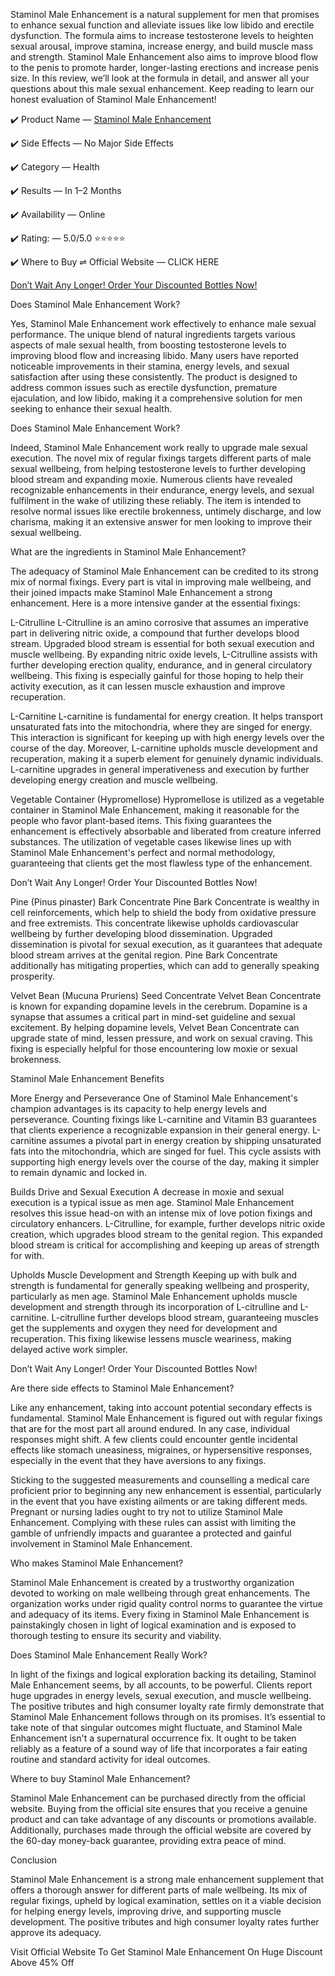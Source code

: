 Staminol Male Enhancement is a natural supplement for men that promises to enhance sexual function and alleviate issues like low libido and erectile dysfunction. The formula aims to increase testosterone levels to heighten sexual arousal, improve stamina, increase energy, and build muscle mass and strength. Staminol Male Enhancement also aims to improve blood flow to the penis to promote harder, longer-lasting erections and increase penis size. In this review, we’ll look at the formula in detail, and answer all your questions about this male sexual enhancement. Keep reading to learn our honest evaluation of Staminol Male Enhancement!

✔️ Product Name — [Staminol Male Enhancement](https://www.facebook.com/Staminol.Male.Enhancement.Official/)

✔️ Side Effects — No Major Side Effects

✔️ Category — Health

✔️ Results — In 1–2 Months

✔️ Availability — Online

✔️ Rating: — 5.0/5.0 ⭐⭐⭐⭐⭐

✔️ Where to Buy ⇌ Official Website — CLICK HERE


[Don’t Wait Any Longer! Order Your Discounted Bottles Now!](https://supplementcarts.com/staminol-male-enhancement-official/)


Does Staminol Male Enhancement Work?

Yes, Staminol Male Enhancement work effectively to enhance male sexual performance. The unique blend of natural ingredients targets various aspects of male sexual health, from boosting testosterone levels to improving blood flow and increasing libido. Many users have reported noticeable improvements in their stamina, energy levels, and sexual satisfaction after using these consistently. The product is designed to address common issues such as erectile dysfunction, premature ejaculation, and low libido, making it a comprehensive solution for men seeking to enhance their sexual health.

Does Staminol Male Enhancement Work?

Indeed, Staminol Male Enhancement work really to upgrade male sexual execution. The novel mix of regular fixings targets different parts of male sexual wellbeing, from helping testosterone levels to further developing blood stream and expanding moxie. Numerous clients have revealed recognizable enhancements in their endurance, energy levels, and sexual fulfilment in the wake of utilizing these reliably. The item is intended to resolve normal issues like erectile brokenness, untimely discharge, and low charisma, making it an extensive answer for men looking to improve their sexual wellbeing.

What are the ingredients in Staminol Male Enhancement?

The adequacy of Staminol Male Enhancement can be credited to its strong mix of normal fixings. Every part is vital in improving male wellbeing, and their joined impacts make Staminol Male Enhancement a strong enhancement. Here is a more intensive gander at the essential fixings:

L-Citrulline
L-Citrulline is an amino corrosive that assumes an imperative part in delivering nitric oxide, a compound that further develops blood stream. Upgraded blood stream is essential for both sexual execution and muscle wellbeing. By expanding nitric oxide levels, L-Citrulline assists with further developing erection quality, endurance, and in general circulatory wellbeing. This fixing is especially gainful for those hoping to help their activity execution, as it can lessen muscle exhaustion and improve recuperation.

L-Carnitine
L-carnitine is fundamental for energy creation. It helps transport unsaturated fats into the mitochondria, where they are singed for energy. This interaction is significant for keeping up with high energy levels over the course of the day. Moreover, L-carnitine upholds muscle development and recuperation, making it a superb element for genuinely dynamic individuals. L-carnitine upgrades in general imperativeness and execution by further developing energy creation and muscle wellbeing.

Vegetable Container (Hypromellose)
Hypromellose is utilized as a vegetable container in Staminol Male Enhancement, making it reasonable for the people who favor plant-based items. This fixing guarantees the enhancement is effectively absorbable and liberated from creature inferred substances. The utilization of vegetable cases likewise lines up with Staminol Male Enhancement's perfect and normal methodology, guaranteeing that clients get the most flawless type of the enhancement.

Don’t Wait Any Longer! Order Your Discounted Bottles Now!

Pine (Pinus pinaster) Bark Concentrate
Pine Bark Concentrate is wealthy in cell reinforcements, which help to shield the body from oxidative pressure and free extremists. This concentrate likewise upholds cardiovascular wellbeing by further developing blood dissemination. Upgraded dissemination is pivotal for sexual execution, as it guarantees that adequate blood stream arrives at the genital region. Pine Bark Concentrate additionally has mitigating properties, which can add to generally speaking prosperity.

Velvet Bean (Mucuna Pruriens) Seed Concentrate
Velvet Bean Concentrate is known for expanding dopamine levels in the cerebrum. Dopamine is a synapse that assumes a critical part in mind-set guideline and sexual excitement. By helping dopamine levels, Velvet Bean Concentrate can upgrade state of mind, lessen pressure, and work on sexual craving. This fixing is especially helpful for those encountering low moxie or sexual brokenness.

Staminol Male Enhancement Benefits

More Energy and Perseverance
One of Staminol Male Enhancement's champion advantages is its capacity to help energy levels and perseverance. Counting fixings like L-carnitine and Vitamin B3 guarantees that clients experience a recognizable expansion in their general energy. L-carnitine assumes a pivotal part in energy creation by shipping unsaturated fats into the mitochondria, which are singed for fuel. This cycle assists with supporting high energy levels over the course of the day, making it simpler to remain dynamic and locked in.

Builds Drive and Sexual Execution
A decrease in moxie and sexual execution is a typical issue as men age. Staminol Male Enhancement resolves this issue head-on with an intense mix of love potion fixings and circulatory enhancers. L-Citrulline, for example, further develops nitric oxide creation, which upgrades blood stream to the genital region. This expanded blood stream is critical for accomplishing and keeping up areas of strength for with.

Upholds Muscle Development and Strength
Keeping up with bulk and strength is fundamental for generally speaking wellbeing and prosperity, particularly as men age. Staminol Male Enhancement upholds muscle development and strength through its incorporation of L-citrulline and L-carnitine. L-citrulline further develops blood stream, guaranteeing muscles get the supplements and oxygen they need for development and recuperation. This fixing likewise lessens muscle weariness, making delayed active work simpler.

Don’t Wait Any Longer! Order Your Discounted Bottles Now!

Are there side effects to Staminol Male Enhancement?

Like any enhancement, taking into account potential secondary effects is fundamental. Staminol Male Enhancement is figured out with regular fixings that are for the most part all around endured. In any case, individual responses might shift. A few clients could encounter gentle incidental effects like stomach uneasiness, migraines, or hypersensitive responses, especially in the event that they have aversions to any fixings.

Sticking to the suggested measurements and counselling a medical care proficient prior to beginning any new enhancement is essential, particularly in the event that you have existing ailments or are taking different meds. Pregnant or nursing ladies ought to try not to utilize Staminol Male Enhancement. Complying with these rules can assist with limiting the gamble of unfriendly impacts and guarantee a protected and gainful involvement in Staminol Male Enhancement.

Who makes Staminol Male Enhancement?

Staminol Male Enhancement is created by a trustworthy organization devoted to working on male wellbeing through great enhancements. The organization works under rigid quality control norms to guarantee the virtue and adequacy of its items. Every fixing in Staminol Male Enhancement is painstakingly chosen in light of logical examination and is exposed to thorough testing to ensure its security and viability.

Does Staminol Male Enhancement Really Work?

In light of the fixings and logical exploration backing its detailing, Staminol Male Enhancement seems, by all accounts, to be powerful. Clients report huge upgrades in energy levels, sexual execution, and muscle wellbeing. The positive tributes and high consumer loyalty rate firmly demonstrate that Staminol Male Enhancement follows through on its promises. It’s essential to take note of that singular outcomes might fluctuate, and Staminol Male Enhancement isn't a supernatural occurrence fix. It ought to be taken reliably as a feature of a sound way of life that incorporates a fair eating routine and standard activity for ideal outcomes.

Where to buy Staminol Male Enhancement?

Staminol Male Enhancement can be purchased directly from the official website. Buying from the official site ensures that you receive a genuine product and can take advantage of any discounts or promotions available. Additionally, purchases made through the official website are covered by the 60-day money-back guarantee, providing extra peace of mind.

Conclusion

Staminol Male Enhancement is a strong male enhancement supplement that offers a thorough answer for different parts of male wellbeing. Its mix of regular fixings, upheld by logical examination, settles on it a viable decision for helping energy levels, improving drive, and supporting muscle development. The positive tributes and high consumer loyalty rates further approve its adequacy.

Visit Official Website To Get Staminol Male Enhancement On Huge Discount Above 45% Off
